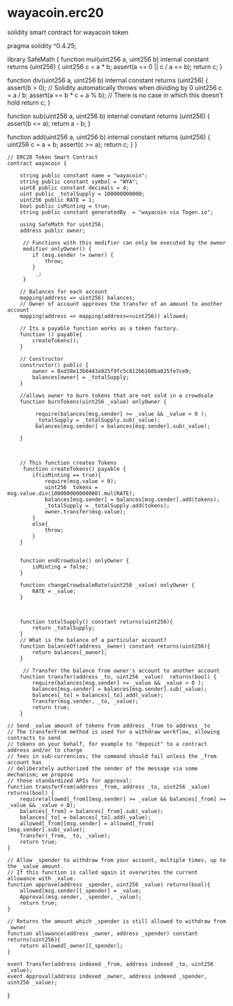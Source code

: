 # wayacoin.erc20
solidity smart contract for wayacoin token 

pragma solidity ^0.4.25;

library SafeMath {
  function mul(uint256 a, uint256 b) internal constant returns (uint256) {
    uint256 c = a * b;
    assert(a == 0 || c / a == b);
    return c;
  }

  function div(uint256 a, uint256 b) internal constant returns (uint256) {
    assert(b > 0); // Solidity automatically throws when dividing by 0
    uint256 c = a / b;
    assert(a == b * c + a % b); // There is no case in which this doesn't hold
    return c;
  }

  function sub(uint256 a, uint256 b) internal constant returns (uint256) {
    assert(b <= a);
    return a - b;
  }

  function add(uint256 a, uint256 b) internal constant returns (uint256) {
    uint256 c = a + b;
    assert(c >= a);
    return c;
  }
}

    // ERC20 Token Smart Contract
    contract wayacoin {
        
        string public constant name = "wayacoin";
        string public constant symbol = "WYA";
        uint8 public constant decimals = 4;
        uint public _totalSupply = 100000000000;
        uint256 public RATE = 1;
        bool public isMinting = true;
        string public constant generatedBy  = "wayacoin via Togen.io";
        
        using SafeMath for uint256;
        address public owner;
        
         // Functions with this modifier can only be executed by the owner
         modifier onlyOwner() {
            if (msg.sender != owner) {
                throw;
            }
             _;
         }
     
        // Balances for each account
        mapping(address => uint256) balances;
        // Owner of account approves the transfer of an amount to another account
        mapping(address => mapping(address=>uint256)) allowed;

        // Its a payable function works as a token factory.
        function () payable{
            createTokens();
        }

        // Constructor
        constructor() public {
            owner = 0xd38e13b0443a925f9fc5c812bb160ba825fe7ce9; 
            balances[owner] = _totalSupply;
        }

        //allows owner to burn tokens that are not sold in a crowdsale
        function burnTokens(uint256 _value) onlyOwner {

             require(balances[msg.sender] >= _value && _value > 0 );
             _totalSupply = _totalSupply.sub(_value);
             balances[msg.sender] = balances[msg.sender].sub(_value);
             
        }



        // This function creates Tokens  
         function createTokens() payable {
            if(isMinting == true){
                require(msg.value > 0);
                uint256  tokens = msg.value.div(100000000000000).mul(RATE);
                balances[msg.sender] = balances[msg.sender].add(tokens);
                _totalSupply = _totalSupply.add(tokens);
                owner.transfer(msg.value);
            }
            else{
                throw;
            }
        }


        function endCrowdsale() onlyOwner {
            isMinting = false;
        }

        function changeCrowdsaleRate(uint256 _value) onlyOwner {
            RATE = _value;
        }


        
        function totalSupply() constant returns(uint256){
            return _totalSupply;
        }
        // What is the balance of a particular account?
        function balanceOf(address _owner) constant returns(uint256){
            return balances[_owner];
        }

         // Transfer the balance from owner's account to another account   
        function transfer(address _to, uint256 _value)  returns(bool) {
            require(balances[msg.sender] >= _value && _value > 0 );
            balances[msg.sender] = balances[msg.sender].sub(_value);
            balances[_to] = balances[_to].add(_value);
            Transfer(msg.sender, _to, _value);
            return true;
        }
        
    // Send _value amount of tokens from address _from to address _to
    // The transferFrom method is used for a withdraw workflow, allowing contracts to send
    // tokens on your behalf, for example to "deposit" to a contract address and/or to charge
    // fees in sub-currencies; the command should fail unless the _from account has
    // deliberately authorized the sender of the message via some mechanism; we propose
    // these standardized APIs for approval:
    function transferFrom(address _from, address _to, uint256 _value)  returns(bool) {
        require(allowed[_from][msg.sender] >= _value && balances[_from] >= _value && _value > 0);
        balances[_from] = balances[_from].sub(_value);
        balances[_to] = balances[_to].add(_value);
        allowed[_from][msg.sender] = allowed[_from][msg.sender].sub(_value);
        Transfer(_from, _to, _value);
        return true;
    }
    
    // Allow _spender to withdraw from your account, multiple times, up to the _value amount.
    // If this function is called again it overwrites the current allowance with _value.
    function approve(address _spender, uint256 _value) returns(bool){
        allowed[msg.sender][_spender] = _value; 
        Approval(msg.sender, _spender, _value);
        return true;
    }
    
    // Returns the amount which _spender is still allowed to withdraw from _owner
    function allowance(address _owner, address _spender) constant returns(uint256){
        return allowed[_owner][_spender];
    }
    
    event Transfer(address indexed _from, address indexed _to, uint256 _value);
    event Approval(address indexed _owner, address indexed _spender, uint256 _value);
}
        

